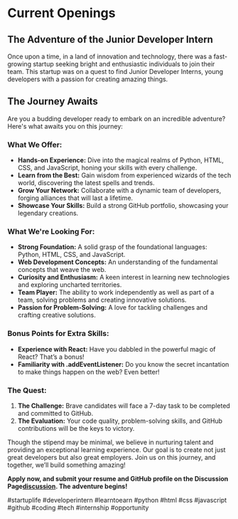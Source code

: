 # Current Openings

## The Adventure of the Junior Developer Intern

Once upon a time, in a land of innovation and technology, there was a fast-growing startup seeking bright and enthusiastic individuals to join their team. This startup was on a quest to find Junior Developer Interns, young developers with a passion for creating amazing things.

## The Journey Awaits

Are you a budding developer ready to embark on an incredible adventure? Here's what awaits you on this journey:

### What We Offer:
- **Hands-on Experience:** Dive into the magical realms of Python, HTML, CSS, and JavaScript, honing your skills with every challenge.
- **Learn from the Best:** Gain wisdom from experienced wizards of the tech world, discovering the latest spells and trends.
- **Grow Your Network:** Collaborate with a dynamic team of developers, forging alliances that will last a lifetime.
- **Showcase Your Skills:** Build a strong GitHub portfolio, showcasing your legendary creations.

### What We're Looking For:
- **Strong Foundation:** A solid grasp of the foundational languages: Python, HTML, CSS, and JavaScript.
- **Web Development Concepts:** An understanding of the fundamental concepts that weave the web.
- **Curiosity and Enthusiasm:** A keen interest in learning new technologies and exploring uncharted territories.
- **Team Player:** The ability to work independently as well as part of a team, solving problems and creating innovative solutions.
- **Passion for Problem-Solving:** A love for tackling challenges and crafting creative solutions.

### Bonus Points for Extra Skills:
- **Experience with React:** Have you dabbled in the powerful magic of React? That’s a bonus!
- **Familiarity with .addEventListener:** Do you know the secret incantation to make things happen on the web? Even better!

### The Quest:

1. **The Challenge:** Brave candidates will face a 7-day task to be completed and committed to GitHub.
2. **The Evaluation:** Your code quality, problem-solving skills, and GitHub contributions will be the keys to victory.

Though the stipend may be minimal, we believe in nurturing talent and providing an exceptional learning experience. Our goal is to create not just great developers but also great employers. Join us on this journey, and together, we’ll build something amazing!

**Apply now, and submit your resume and GitHub profile on the Discussion Page[discussion]. The adventure begins!**

#startuplife #developerintern #learntoearn #python #html #css #javascript #github #coding #tech #internship #opportunity

[discussion]: https://github.com/recursivezero/career/discussions/2
